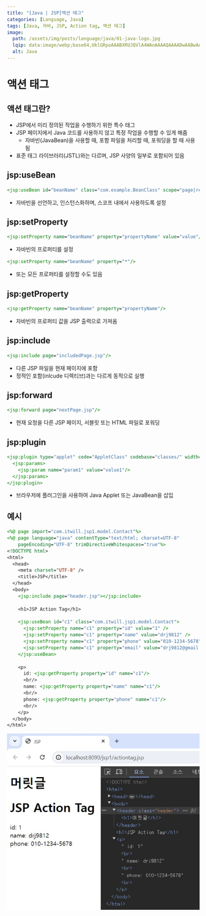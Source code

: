 ```yaml
---
title: "[Java | JSP]액션 태그"
categories: [Language, Java]
tags: [Java, 자바, JSP, Action tag, 액션 태그]
image:
  path: /assets/img/posts/language/java/01-java-logo.jpg
  lqip: data:image/webp;base64,UklGRpoAAABXRUJQVlA4WAoAAAAQAAAADwAABwAAQUxQSDIAAAARL0AmbZurmr57yyIiqE8oiG0bejIYEQTgqiDA9vqnsUSI6H+oAERp2HZ65qP/VIAWAFZQOCBCAAAA8AEAnQEqEAAIAAVAfCWkAALp8sF8rgRgAP7o9FDvMCkMde9PK7euH5M1m6VWoDXf2FkP3BqV0ZYbO6NA/VFIAAAA
  alt: Java
---
```


# 액션 태그

## 액션 태그란?

- JSP에서 미리 정의된 작업을 수행하기 위한 특수 태그
- JSP 페이지에서 Java 코드를 사용하지 않고 특정 작업을 수행할 수 있게 해줌
  + 자바빈(JavaBean)을 사용할 때, 포함 파일을 처리할 때, 포워딩을 할 때 사용됨
- 표준 태그 라이브러리(JSTL)와는 다르며, JSP 사양의 일부로 포함되어 있음

## jsp:useBean

```jsp
<jsp:useBean id="beanName" class="com.example.BeanClass" scope="page|request|session|application"/>
```

- 자바빈을 선언하고, 인스턴스화하며, 스코프 내에서 사용하도록 설정

## jsp:setProperty

```jsp
<jsp:setProperty name="beanName" property="propertyName" value="value"/>
```

- 자바빈의 프로퍼티를 설정

```jsp
<jsp:setProperty name="beanName" property="*"/>
```

- 또는 모든 프로퍼티를 설정할 수도 있음

## jsp:getProperty

```jsp
<jsp:getProperty name="beanName" property="propertyName"/>
```

- 자바빈의 프로퍼티 값을 JSP 출력으로 가져옴

## jsp:include

```jsp
<jsp:include page="includedPage.jsp"/>
```

- 다른 JSP 파일을 현재 페이지에 포함
- 정적인 포함(inlcude 디렉티브)과는 다르게 동적으로 실행

## jsp:forward

```jsp
<jsp:forward page="nextPage.jsp"/>
```

- 현재 요청을 다른 JSP 페이지, 서블릿 또는 HTML 파일로 포워딩

## jsp:plugin

```jsp
<jsp:plugin type="applet" code="AppletClass" codebase="classes/" width="300" height="300">
  <jsp:params>
    <jsp:param name="param1" value="value1"/>
  </jsp:params>
</jsp:plugin>
```

- 브라우저에 플러그인을 사용하여 Java Applet 또는 JavaBean을 삽입

## 예시

```jsp
<%@ page import="com.itwill.jsp1.model.Contact"%>
<%@ page language="java" contentType="text/html; charset=UTF-8"
    pageEncoding="UTF-8" trimDirectiveWhitespaces="true"%>
<!DOCTYPE html>
<html>
  <head>
    <meta charset="UTF-8" />
    <title>JSP</title>
  </head>
  <body>
    <jsp:include page="header.jsp"></jsp:include>

    <h1>JSP Action Tag</h1>

    <jsp:useBean id="c1" class="com.itwill.jsp1.model.Contact">
      <jsp:setProperty name="c1" property="id" value="1" />
      <jsp:setProperty name="c1" property="name" value="drj9812" />
      <jsp:setProperty name="c1" property="phone" value="010-1234-5678" />
      <jsp:setProperty name="c1" property="email" value="drj9812@gmail.com" />
    </jsp:useBean>

    <p>
      id: <jsp:getProperty property="id" name="c1"/>
      <br/>
      name: <jsp:getProperty property="name" name="c1"/>
      <br/>
      phone: <jsp:getProperty property="phone" name="c1"/>
      <br/>
    </p>
  </body>
</html>
```

![01-result-ex](/assets/img/posts/language/java/jsp/action-tags/01-result-ex.jpg)